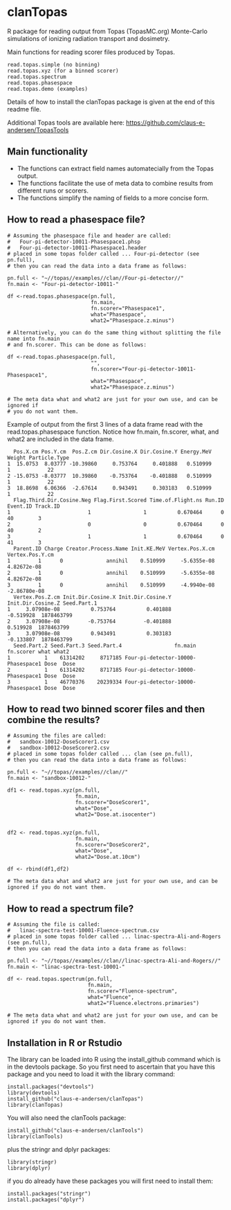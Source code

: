 # clanTopas
R package for reading output from Topas (TopasMC.org) Monte-Carlo simulations of ionizing radiation transport and dosimetry. 

Main functions for reading scorer files produced by Topas.  
```
read.topas.simple (no binning)
read.topas.xyz (for a binned scorer)
read.topas.spectrum
read.topas.phasespace
read.topas.demo (examples)
```
Details of how to install the clanTopas package is given at the end of this readme file.

Additional Topas tools are available here: https://github.com/claus-e-andersen/TopasTools

## Main functionality
- The functions can extract field names automatecially from the Topas output.
- The functions facilitate the use of meta data to combine results from different runs or scorers.
- The functions simplify the naming of fields to a more concise form.

## How to read a phasespace file?

```
# Assuming the phasespace file and header are called:
#   Four-pi-detector-10011-Phasespace1.phsp
#   Four-pi-detector-10011-Phasespace1.header
# placed in some topas folder called ... Four-pi-detector (see pn.full),
# then you can read the data into a data frame as follows:

pn.full <- "~//topas//examples//clan//Four-pi-detector//"
fn.main <- "Four-pi-detector-10011-"

df <-read.topas.phasespace(pn.full, 
                           fn.main, 
                           fn.scorer="Phasespace1",
                           what="Phasespace",
                           what2="Phasespace.z.minus")

# Alternatively, you can do the same thing without splitting the file name into fn.main
# and fn.scorer. This can be done as follows:

df <-read.topas.phasespace(pn.full, 
                           "", 
                           fn.scorer="Four-pi-detector-10011-Phasespace1",
                           what="Phasespace",
                           what2="Phasespace.z.minus")

# The meta data what and what2 are just for your own use, and can be ignored if 
# you do not want them.                           
```                          

Example of output from the first 3 lines of a data frame read with the read.topas.phasespace function.
Notice how fn.main, fn.scorer, what, and what2 are included in the data frame.
```
  Pos.X.cm Pos.Y.cm  Pos.Z.cm Dir.Cosine.X Dir.Cosine.Y Energy.MeV Weight Particle.Type
1  15.0753  8.03777 -10.39860     0.753764     0.401888   0.510999      1            22
2 -15.0753 -8.03777  10.39860    -0.753764    -0.401888   0.510999      1            22
3  18.8698  6.06366  -2.67614     0.943491     0.303183   0.510999      1            22
  Flag.Third.Dir.Cosine.Neg Flag.First.Scored Time.of.Flight.ns Run.ID Event.ID Track.ID
1                         1                 1          0.670464      0       40        3
2                         0                 0          0.670464      0       40        2
3                         1                 1          0.670464      0       41        3
  Parent.ID Charge Creator.Process.Name Init.KE.MeV Vertex.Pos.X.cm Vertex.Pos.Y.cm
1         1      0              annihil    0.510999     -5.6355e-08     4.82672e-08
2         1      0              annihil    0.510999     -5.6355e-08     4.82672e-08
3         1      0              annihil    0.510999     -4.9940e-08    -2.86780e-08
  Vertex.Pos.Z.cm Init.Dir.Cosine.X Init.Dir.Cosine.Y Init.Dir.Cosine.Z Seed.Part.1
1     3.07908e-08          0.753764          0.401888         -0.519928  1878463799
2     3.07908e-08         -0.753764         -0.401888          0.519928  1878463799
3     3.07908e-08          0.943491          0.303183         -0.133807  1878463799
  Seed.Part.2 Seed.Part.3 Seed.Part.4                 fn.main   fn.scorer what what2
1           1    61314202     8717185 Four-pi-detector-10000- Phasespace1 Dose  Dose
2           1    61314202     8717185 Four-pi-detector-10000- Phasespace1 Dose  Dose
3           1    46770376    20239334 Four-pi-detector-10000- Phasespace1 Dose  Dose
```


## How to read two binned scorer files and then combine the results?

```
# Assuming the files are called:
#   sandbox-10012-DoseScorer1.csv
#   sandbox-10012-DoseScorer2.csv
# placed in some topas folder called ... clan (see pn.full),
# then you can read the data into a data frame as follows:

pn.full <- "~//topas//examples//clan//"
fn.main <- "sandbox-10012-"

df1 <- read.topas.xyz(pn.full,
                      fn.main,
                      fn.scorer="DoseScorer1",
                      what="Dose",
                      what2="Dose.at.isocenter")


df2 <- read.topas.xyz(pn.full,
                      fn.main,
                      fn.scorer="DoseScorer2",
                      what="Dose",
                      what2="Dose.at.10cm")

df <- rbind(df1,df2)

# The meta data what and what2 are just for your own use, and can be ignored if you do not want them.                           
```

## How to read a spectrum file?

```
# Assuming the file is called:
#   linac-spectra-test-10001-Fluence-spectrum.csv
# placed in some topas folder called ... linac-spectra-Ali-and-Rogers (see pn.full),
# then you can read the data into a data frame as follows:

pn.full <- "~//topas//examples//clan//linac-spectra-Ali-and-Rogers//"
fn.main <- "linac-spectra-test-10001-"

df <- read.topas.spectrum(pn.full,
                          fn.main,
                          fn.scorer="Fluence-spectrum",
                          what="Fluence",
                          what2="Fluence.electrons.primaries")

# The meta data what and what2 are just for your own use, and can be ignored if you do not want them.                           
```

## Installation in R or Rstudio

The library can be loaded into R using the install_github command which is in the devtools package. So you first need to ascertain that you have this package and you need to load it with the library command:

```
install.packages("devtools")
library(devtools)
install_github("claus-e-andersen/clanTopas")
library(clanTopas)
```
You will also need the clanTools package:

```
install_github("claus-e-andersen/clanTools")
library(clanTools)
```

plus the stringr and dplyr packages:

```
library(stringr)
library(dplyr)
```
if you do already have these packages you will first need to install them:
```
install.packages("stringr")
install.packages("dplyr")
```
